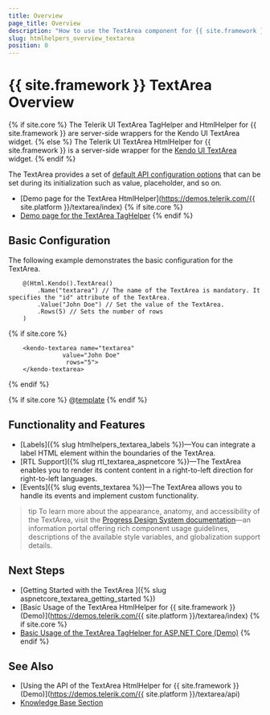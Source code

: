 ```yaml
---
title: Overview
page_title: Overview
description: "How to use the TextArea component for {{ site.framework }}."
slug: htmlhelpers_overview_textarea
position: 0
---
```


# {{ site.framework }} TextArea Overview

{% if site.core %}
The Telerik UI TextArea TagHelper and HtmlHelper for {{ site.framework }} are server-side wrappers for the Kendo UI TextArea widget.
{% else %}
The Telerik UI TextArea HtmlHelper for {{ site.framework }} is a server-side wrapper for the [Kendo UI TextArea](https://demos.telerik.com/kendo-ui/textarea/index) widget.
{% endif %}

The TextArea provides a set of [default API configuration options](/api/textarea) that can be set during its initialization such as value, placeholder, and so on.

* [Demo page for the TextArea HtmlHelper](https://demos.telerik.com/{{ site.platform }}/textarea/index)
{% if site.core %}
* [Demo page for the TextArea TagHelper](https://demos.telerik.com/aspnet-core/textarea/tag-helper)
{% endif %}

## Basic Configuration

The following example demonstrates the basic configuration for the TextArea.

```HtmlHelper
	@(Html.Kendo().TextArea()
		.Name("textarea") // The name of the TextArea is mandatory. It specifies the "id" attribute of the TextArea.
		.Value("John Doe") // Set the value of the TextArea.
        .Rows(5) // Sets the number of rows
	)
```
{% if site.core %}
```TagHelper
    <kendo-textarea name="textarea"
               value="John Doe"
                rows="5">
    </kendo-textarea>
```
{% endif %}

{% if site.core %}
@[template](/_contentTemplates/core/declarative-initialization-note.md#declarative-initialization-note)
{% endif %}

## Functionality and Features

* [Labels]({% slug htmlhelpers_textarea_labels %})&mdash;You can integrate a label HTML element within the boundaries of the TextArea.
* [RTL Support]({% slug rtl_textarea_aspnetcore %})&mdash;The TextArea enables you to render its content content in a right-to-left direction for right-to-left languages.
* [Events]({% slug events_textarea %})&mdash;The TextArea allows you to handle its events and implement custom functionality.

>tip To learn more about the appearance, anatomy, and accessibility of the TextArea, visit the [Progress Design System documentation](https://www.telerik.com/design-system/docs/components/textarea/)—an information portal offering rich component usage guidelines, descriptions of the available style variables, and globalization support details.

## Next Steps

* [Getting Started with the TextArea ]({% slug aspnetcore_textarea_getting_started %})
* [Basic Usage of the TextArea HtmlHelper for {{ site.framework }} (Demo)](https://demos.telerik.com/{{ site.platform }}/textarea/index)
{% if site.core %}
* [Basic Usage of the TextArea TagHelper for ASP.NET Core (Demo)](https://demos.telerik.com/aspnet-core/textarea/tag-helper)
{% endif %}

## See Also

* [Using the API of the TextArea HtmlHelper for {{ site.framework }} (Demo)](https://demos.telerik.com/{{ site.platform }}/textarea/api)
* [Knowledge Base Section](/knowledge-base)
